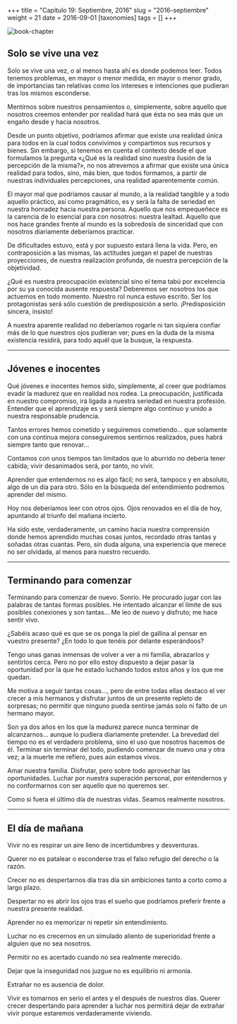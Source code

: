 +++
title = "Capítulo 19: Septiembre, 2016"
slug = "2016-septiembre"
weight = 21
date = 2016-09-01
[taxonomies]
tags = []
+++

![book-chapter](/images/book/oeur/19.jpg)

## Solo se vive una vez

Solo se vive una vez, o al menos hasta ahí es donde podemos leer. Todos tenemos problemas, en mayor o menor medida, en mayor o menor grado, de importancias tan relativas como los intereses e intenciones que pudieran tras los mismos esconderse.

Mentirnos sobre nuestros pensamientos o, simplemente, sobre aquello que nosotros creemos entender por realidad hará que ésta no sea más que un engaño desde y hacia nosotros.

Desde un punto objetivo, podríamos afirmar que existe una realidad única para todos en la cual todos convivimos y compartimos sus recursos y bienes. Sin embargo, si tenemos en cuenta el contexto desde el que formulamos la pregunta «¿Qué es la realidad sino nuestra ilusión de la percepción de la misma?», no nos atrevemos a afirmar que existe una única realidad para todos, sino, más bien, que todos formamos, a partir de nuestras individuales percepciones, una realidad aparentemente común.

El mayor mal que podríamos causar al mundo, a la realidad tangible y a todo aquello práctico, así como pragmático, es y será la falta de seriedad en nuestra honradez hacia nuestra persona. Aquello que nos empequeñece es la carencia de lo esencial para con nosotros: nuestra lealtad. Aquello que nos hace grandes frente al mundo es la sobredosis de sinceridad que con nosotros diariamente deberíamos practicar.

De dificultades estuvo, está y por supuesto estará llena la vida. Pero, en contraposición a las mismas, las actitudes juegan el papel de nuestras proyecciones, de nuestra realización profunda, de nuestra percepción de la objetividad.

¿Qué es nuestra preocupación existencial sino el tema tabú por excelencia por su ya conocida ausente respuesta? Deberemos ser nosotros los que actuemos en todo momento. Nuestro rol nunca estuvo escrito. Ser los protagonistas será sólo cuestión de predisposición a serlo. ¡Predisposición sincera, insisto!

A nuestra aparente realidad no deberíamos rogarle ni tan siquiera confiar más de lo que nuestros ojos pudieran ver; pues en la duda de la misma existencia residirá, para todo aquél que la busque, la respuesta.

---

## Jóvenes e inocentes

Qué jóvenes e inocentes hemos sido, simplemente, al creer que podríamos evadir la madurez que en realidad nos rodea. La preocupación, justificada en nuestro compromiso, irá ligada a nuestra seriedad en nuestra profesión. Entender que el aprendizaje es y será siempre algo continuo y unido a nuestra responsable prudencia.

Tantos errores hemos cometido y seguiremos cometiendo... que solamente con una continua mejora conseguiremos sentirnos realizados, pues habrá siempre tanto que renovar...

Contamos con unos tiempos tan limitados que lo aburrido no debería tener cabida; vivir desanimados será, por tanto, no vivir.

Aprender que entendernos no es algo fácil; no será, tampoco y en absoluto, algo de un día para otro. Sólo en la búsqueda del entendimiento podremos aprender del mismo.

Hoy nos deberíamos leer con otros ojos. Ojos renovados en el día de hoy, apuntando al triunfo del mañana incierto.

Ha sido este, verdaderamente, un camino hacia nuestra comprensión donde hemos aprendido muchas cosas juntos, recordado otras tantas y soñadas otras cuantas. Pero, sin duda alguna, una experiencia que merece no ser olvidada, al menos para nuestro recuerdo.

---

## Terminando para comenzar

Terminando para comenzar de nuevo. Sonrío. He procurado jugar con las palabras de tantas formas posibles. He intentado alcanzar el límite de sus posibles conexiones y son tantas... Me leo de nuevo y disfruto; me hace sentir vivo.

¿Sabéis acaso qué es que se os ponga la piel de gallina al pensar en vuestro presente? ¿En todo lo que tenéis por delante esperándoos?

Tengo unas ganas inmensas de volver a ver a mi familia, abrazarlos y sentirlos cerca. Pero no por ello estoy dispuesto a dejar pasar la oportunidad por la que he estado luchando todos estos años y los que me quedan.

Me motiva a seguir tantas cosas..., pero de entre todas ellas destaco el ver crecer a mis hermanos y disfrutar juntos de un presente repleto de sorpresas; no permitir que ninguno pueda sentirse jamás solo ni falto de un hermano mayor.

Son ya dos años en los que la madurez parece nunca terminar de alcanzarnos... aunque lo pudiera diariamente pretender. La brevedad del tiempo no es el verdadero problema, sino el uso que nosotros hacemos de él. Terminar sin terminar del todo, pudiendo comenzar de nuevo una y otra vez; a la muerte me refiero, pues aún estamos vivos.

Amar nuestra familia. Disfrutar, pero sobre todo aprovechar las oportunidades. Luchar por nuestra superación personal, por entendernos y no conformarnos con ser aquello que no queremos ser.

Como si fuera el último día de nuestras vidas. Seamos realmente nosotros.

---

## El día de mañana

Vivir no es respirar un aire lleno de incertidumbres y desventuras.

Querer no es patalear o esconderse tras el falso refugio del derecho o la razón.

Crecer no es despertarnos día tras día sin ambiciones tanto a corto como a largo plazo.

Despertar no es abrir los ojos tras el sueño que podríamos preferir frente a nuestra presente realidad.

Aprender no es memorizar ni repetir sin entendimiento.

Luchar no es crecernos en un simulado aliento de superioridad frente a alguien que no sea nosotros.

Permitir no es acertado cuando no sea realmente merecido.

Dejar que la inseguridad nos juzgue no es equilibrio ni armonía.

Extrañar no es ausencia de dolor.

Vivir es tomarnos en serio el antes y el después de nuestros días.
Querer crecer despertando para aprender a luchar nos permitirá dejar de extrañar vivir porque estaremos verdaderamente viviendo.
